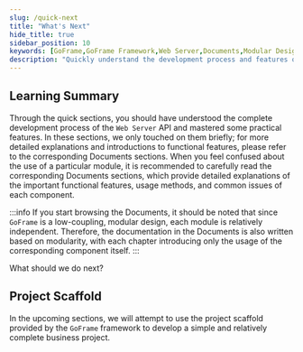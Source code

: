 ```yaml
---
slug: /quick-next
title: "What's Next"
hide_title: true
sidebar_position: 10
keywords: [GoFrame,GoFrame Framework,Web Server,Documents,Modular Design,Low Coupling,Video Tutorial,Project Scaffold,Business Project,Development Process]
description: "Quickly understand the development process and features of the Web Server API by viewing the Documents sections to resolve any doubts. GoFrame is a low-coupling, modular design framework with independent module designs, and independently written documentation. The community provides introductory video tutorials, and later a complete business project will be developed using the GoFrame framework project scaffold."
---
```


## Learning Summary
Through the quick sections, you should have understood the complete development process of the `Web Server` API and mastered some practical features. In these sections, we only touched on them briefly; for more detailed explanations and introductions to functional features, please refer to the corresponding Documents sections. When you feel confused about the use of a particular module, it is recommended to carefully read the corresponding Documents sections, which provide detailed explanations of the important functional features, usage methods, and common issues of each component.

:::info
If you start browsing the Documents, it should be noted that since `GoFrame` is a low-coupling, modular design, each module is relatively independent. Therefore, the documentation in the Documents is also written based on modularity, with each chapter introducing only the usage of the corresponding component itself.
:::

What should we do next?

## Project Scaffold

In the upcoming sections, we will attempt to use the project scaffold provided by the `GoFrame` framework to develop a simple and relatively complete business project.